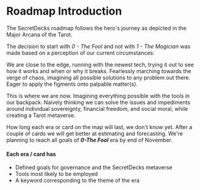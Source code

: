 # Roadmap Introduction

The SecretDecks roadmap follows the hero's journey as depicted in the Major Arcana of the Tarot.

The decision to start with _0 - The Fool_ and not with  _1 - The Magician_  was made based on a perception of our current circumstances:

We are close to the edge, running with the newest tech, trying it out to see how it works and when or why it breaks. Fearlessly marching towards the verge of chaos, imagining all possible solutions to any problem out there. Eager to apply the figments onto palpable matter\(s\).

This is where we are now. Imagining everything possible with the tools in our backpack. Naively thinking we can solve the issues and impediments around individual sovereignty, financial freedom, and social moral, while creating a Tarot metaverse.

How long each era or card on the map will last, we don't know yet. After a couple of cards we will get better at estimating and forecasting. We're planning to reach all goals of _**0-The Fool**_ era by end of November.

#### Each era / card has 

* Defined goals for governance and the SecretDecks metaverse
* Tools most likely to be employed
* A keyword corresponding to the theme of the era



